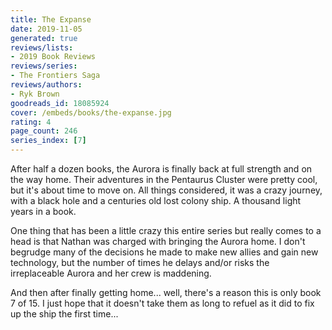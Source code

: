 ```yaml
---
title: The Expanse
date: 2019-11-05
generated: true
reviews/lists:
- 2019 Book Reviews
reviews/series:
- The Frontiers Saga
reviews/authors:
- Ryk Brown
goodreads_id: 18085924
cover: /embeds/books/the-expanse.jpg
rating: 4
page_count: 246
series_index: [7]
---
```

After half a dozen books, the Aurora is finally back at full strength and on the way home. Their adventures in the Pentaurus Cluster were pretty cool, but it's about time to move on. All things considered, it was a crazy journey, with a black hole and a centuries old lost colony ship. A thousand light years in a book.  

One thing that has been a little crazy this entire series but really comes to a head is that Nathan was charged with bringing the Aurora home. I don't begrudge many of the decisions he made to make new allies and gain new technology, but the number of times he delays and/or risks the irreplaceable Aurora and her crew is maddening.  

<!--more-->

And then after finally getting home... well, there's a reason this is only book 7 of 15. I just hope that it doesn't take them as long to refuel as it did to fix up the ship the first time...